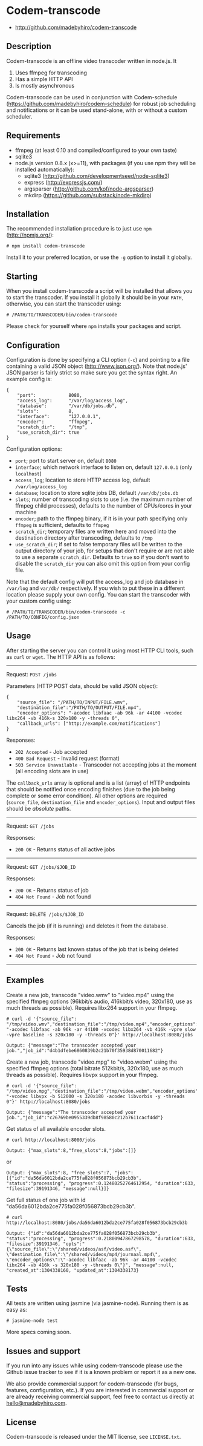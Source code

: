 # Codem-transcode

* http://github.com/madebyhiro/codem-transcode

## Description

Codem-transcode is an offline video transcoder written in node.js. It

1. Uses ffmpeg for transcoding
2. Has a simple HTTP API
3. Is mostly asynchronous

Codem-transcode can be used in conjunction with Codem-schedule (https://github.com/madebyhiro/codem-schedule) for robust job scheduling and notifications or it can be used stand-alone, with or without a custom scheduler.

## Requirements

* ffmpeg (at least 0.10 and compiled/configured to your own taste)
* sqlite3
* node.js version 0.8.x (x>=11), with packages (if you use npm they will be installed automatically):
    * sqlite3 (http://github.com/developmentseed/node-sqlite3)
    * express (http://expressjs.com/)
    * argsparser (http://github.com/kof/node-argsparser)
    * mkdirp (https://github.com/substack/node-mkdirp)

## Installation

The recommended installation procedure is to just use `npm` (http://npmjs.org/):

    # npm install codem-transcode

Install it to your preferred location, or use the `-g` option to install it globally.

## Starting

When you install codem-transcode a script will be installed that allows you to start the transcoder. If you install it globally it should be in your `PATH`, otherwise, you can start the transcoder using:

    # /PATH/TO/TRANSCODER/bin/codem-transcode
    
Please check for yourself where `npm` installs your packages and script.

## Configuration

Configuration is done by specifying a CLI option (`-c`) and pointing to a file containing a valid JSON object (http://www.json.org/). Note that node.js' JSON parser is fairly strict so make sure you get the syntax right. An example config is:

    {
        "port":            8080,
        "access_log":      "/var/log/access_log",
        "database":        "/var/db/jobs.db",
        "slots":           8,
        "interface":       "127.0.0.1",
        "encoder":         "ffmpeg",
        "scratch_dir":     "/tmp",
        "use_scratch_dir": true
    }

Configuration options:

* `port`; port to start server on, default `8080`
* `interface`; which network interface to listen on, default `127.0.0.1` (only `localhost`)
* `access_log`; location to store HTTP access log, default `/var/log/access_log`
* `database`; location to store sqlite jobs DB, default `/var/db/jobs.db`
* `slots`; number of transcoding slots to use (i.e. the maximum number of ffmpeg child processes), defaults to the number of CPUs/cores in your machine
* `encoder`; path to the ffmpeg binary, if it is in your path specifying only `ffmpeg` is sufficient, defaults to `ffmpeg`
* `scratch_dir`; temporary files are written here and moved into the destination directory after transcoding, defaults to `/tmp`
* `use_scratch_dir`; if set to false temporary files will be written to the output directory of your job, for setups that don't require or are not able to use a separate `scratch_dir`. Defaults to `true` so if you don't want to disable the `scratch_dir` you can also omit this option from your config file.

Note that the default config will put the access_log and job database in `/var/log` and `var/db/` respectively. If you wish to put these in a different location please supply your own config. You can start the transcoder with your custom config using:

    # /PATH/TO/TRANSCODER/bin/codem-transcode -c /PATH/TO/CONFIG/config.json

## Usage

After starting the server you can control it using most HTTP CLI tools, such as `curl` or `wget`. The HTTP API is as follows:

* * *
Request: `POST /jobs`

Parameters (HTTP POST data, should be valid JSON object):

    {
        "source_file": "/PATH/TO/INPUT/FILE.wmv",
        "destination_file":"/PATH/TO/OUTPUT/FILE.mp4",
        "encoder_options": "-acodec libfaac -ab 96k -ar 44100 -vcodec libx264 -vb 416k-s 320x180 -y -threads 0",
        "callback_urls": ["http://example.com/notifications"]
    }

Responses:

* `202 Accepted` - Job accepted
* `400 Bad Request` - Invalid request (format)
* `503 Service Unavailable` - Transcoder not accepting jobs at the moment (all encoding slots are in use)

The `callback_urls` array is optional and is a list (array) of HTTP endpoints that should be notified once encoding finishes (due to the job being complete or some error condition). All other options are required (`source_file`, `destination_file` and `encoder_options`). Input and output files should be *absolute* paths.

* * *
Request: `GET /jobs`

Responses:

* `200 OK` - Returns status of all active jobs

* * *
Request: `GET /jobs/$JOB_ID`

Responses:

* `200 OK` - Returns status of job
* `404 Not Found` - Job not found

* * *
Request: `DELETE /jobs/$JOB_ID`

Cancels the job (if it is running) and deletes it from the database.

Responses:

* `200 OK` - Returns last known status of the job that is being deleted
* `404 Not Found` - Job not found

* * *
## Examples

Create a new job, transcode "video.wmv" to "video.mp4" using the specified ffmpeg options (96kbit/s audio, 416kbit/s video, 320x180, use as much threads as possible). Requires libx264 support in your ffmpeg.

    # curl -d '{"source_file": "/tmp/video.wmv","destination_file":"/tmp/video.mp4","encoder_options": "-acodec libfaac -ab 96k -ar 44100 -vcodec libx264 -vb 416k -vpre slow -vpre baseline -s 320x180 -y -threads 0"}' http://localhost:8080/jobs

    Output: {"message":"The transcoder accepted your job.","job_id":"d4b1dfebe6860839b2c21b70f35938d870011682"}
    
Create a new job, transcode "video.mpg" to "video.webm" using the specified ffmpeg options (total bitrate 512kbit/s, 320x180, use as much threads as possible). Requires libvpx support in your ffmpeg.

    # curl -d '{"source_file": "/tmp/video.mpg","destination_file":"/tmp/video.webm","encoder_options": "-vcodec libvpx -b 512000 -s 320x180 -acodec libvorbis -y -threads 0"}' http://localhost:8080/jobs

    Output: {"message":"The transcoder accepted your job.","job_id":"c26769be0955339db8f98580c212b7611cacf4dd"}
    
Get status of all available encoder slots.

    # curl http://localhost:8080/jobs

    Output: {"max_slots":8,"free_slots":8,"jobs":[]}
    
or

    Output: {"max_slots":8, "free_slots":7, "jobs":[{"id":"da56da6012bda2ce775fa028f056873bcb29cb3b", "status":"processing", "progress":0.12480252764612954, "duration":633, "filesize":39191346, "message":null}]}
    
Get full status of one job with id "da56da6012bda2ce775fa028f056873bcb29cb3b".

    # curl http://localhost:8080/jobs/da56da6012bda2ce775fa028f056873bcb29cb3b
    
    Output: {"id":"da56da6012bda2ce775fa028f056873bcb29cb3b", "status":"processing", "progress":0.21800947867298578, "duration":633, "filesize":39191346, "opts":"{\"source_file\":\"/shared/videos/asf/video.asf\", \"destination_file\":\"/shared/videos/mp4/journaal.mp4\", \"encoder_options\":\"-acodec libfaac -ab 96k -ar 44100 -vcodec libx264 -vb 416k -s 320x180 -y -threads 0\"}", "message":null, "created_at":1304338160, "updated_at":1304338173}

## Tests

All tests are written using jasmine (via jasmine-node). Running them is as easy as:

    # jasmine-node test

More specs coming soon.

## Issues and support

If you run into any issues while using codem-transcode please use the Github issue tracker to see if it is a known problem
or report it as a new one.

We also provide commercial support for codem-transcode (for bugs, features, configuration, etc.). If you are interested in
commercial support or are already receiving commercial support, feel free to contact us directly at hello@madebyhiro.com.

## License

Codem-transcode is released under the MIT license, see `LICENSE.txt`.